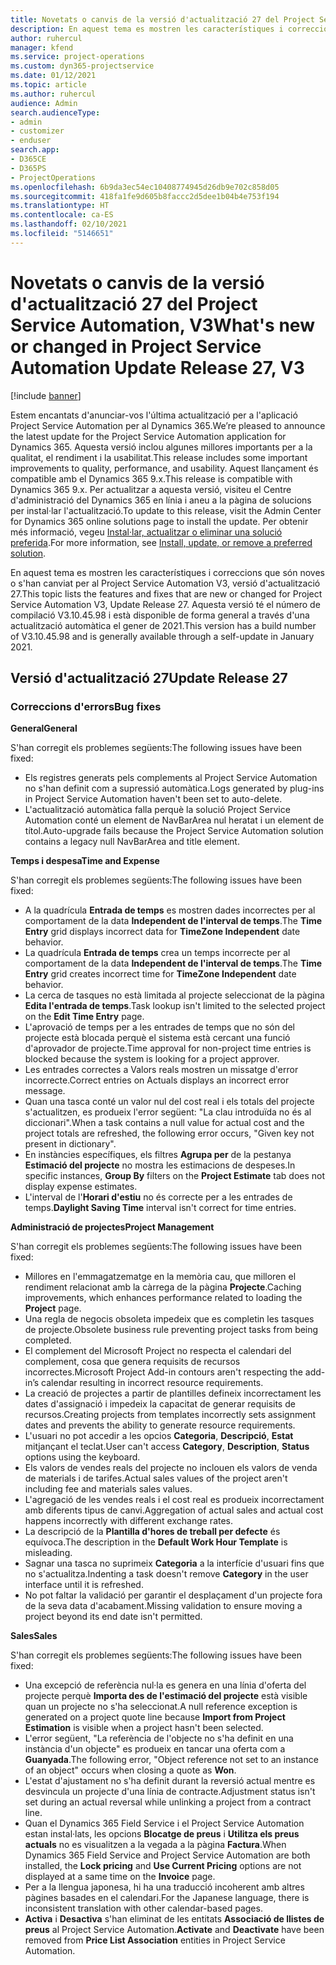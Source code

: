 ```yaml
---
title: Novetats o canvis de la versió d'actualització 27 del Project Service Automation, V3
description: En aquest tema es mostren les característiques i correccions disponibles al Project Service Automation V3, versió d'actualització 27.
author: ruhercul
manager: kfend
ms.service: project-operations
ms.custom: dyn365-projectservice
ms.date: 01/12/2021
ms.topic: article
ms.author: ruhercul
audience: Admin
search.audienceType:
- admin
- customizer
- enduser
search.app:
- D365CE
- D365PS
- ProjectOperations
ms.openlocfilehash: 6b9da3ec54ec10408774945d26db9e702c858d05
ms.sourcegitcommit: 418fa1fe9d605b8faccc2d5dee1b04b4e753f194
ms.translationtype: HT
ms.contentlocale: ca-ES
ms.lasthandoff: 02/10/2021
ms.locfileid: "5146651"
---
```

# <a name="whats-new-or-changed-in-project-service-automation-update-release-27-v3"></a><span data-ttu-id="822ed-103">Novetats o canvis de la versió d'actualització 27 del Project Service Automation, V3</span><span class="sxs-lookup"><span data-stu-id="822ed-103">What's new or changed in Project Service Automation Update Release 27, V3</span></span>

[!include [banner](../includes/psa-now-project-operations.md)]

<span data-ttu-id="822ed-104">Estem encantats d'anunciar-vos l'última actualització per a l'aplicació Project Service Automation per al Dynamics 365.</span><span class="sxs-lookup"><span data-stu-id="822ed-104">We’re pleased to announce the latest update for the Project Service Automation application for Dynamics 365.</span></span> <span data-ttu-id="822ed-105">Aquesta versió inclou algunes millores importants per a la qualitat, el rendiment i la usabilitat.</span><span class="sxs-lookup"><span data-stu-id="822ed-105">This release includes some important improvements to quality, performance, and usability.</span></span> <span data-ttu-id="822ed-106">Aquest llançament és compatible amb el Dynamics 365 9.x.</span><span class="sxs-lookup"><span data-stu-id="822ed-106">This release is compatible with Dynamics 365 9.x.</span></span> <span data-ttu-id="822ed-107">Per actualitzar a aquesta versió, visiteu el Centre d'administració del Dynamics 365 en línia i aneu a la pàgina de solucions per instal·lar l'actualització.</span><span class="sxs-lookup"><span data-stu-id="822ed-107">To update to this release, visit the Admin Center for Dynamics 365 online solutions page to install the update.</span></span> <span data-ttu-id="822ed-108">Per obtenir més informació, vegeu [Instal·lar, actualitzar o eliminar una solució preferida](https://docs.microsoft.com/power-platform/admin/install-remove-preferred-solution).</span><span class="sxs-lookup"><span data-stu-id="822ed-108">For more information, see [Install, update, or remove a preferred solution](https://docs.microsoft.com/power-platform/admin/install-remove-preferred-solution).</span></span>

<span data-ttu-id="822ed-109">En aquest tema es mostren les característiques i correccions que són noves o s'han canviat per al Project Service Automation V3, versió d'actualització 27.</span><span class="sxs-lookup"><span data-stu-id="822ed-109">This topic lists the features and fixes that are new or changed for Project Service Automation V3, Update Release 27.</span></span> <span data-ttu-id="822ed-110">Aquesta versió té el número de compilació V3.10.45.98 i està disponible de forma general a través d'una actualització automàtica el gener de 2021.</span><span class="sxs-lookup"><span data-stu-id="822ed-110">This version has a build number of V3.10.45.98 and is generally available through a self-update in January 2021.</span></span>

## <a name="update-release-27"></a><span data-ttu-id="822ed-111">Versió d'actualització 27</span><span class="sxs-lookup"><span data-stu-id="822ed-111">Update Release 27</span></span>

### <a name="bug-fixes"></a><span data-ttu-id="822ed-112">Correccions d'errors</span><span class="sxs-lookup"><span data-stu-id="822ed-112">Bug fixes</span></span>

<span data-ttu-id="822ed-113">**General**</span><span class="sxs-lookup"><span data-stu-id="822ed-113">**General**</span></span>

<span data-ttu-id="822ed-114">S'han corregit els problemes següents:</span><span class="sxs-lookup"><span data-stu-id="822ed-114">The following issues have been fixed:</span></span>

- <span data-ttu-id="822ed-115">Els registres generats pels complements al Project Service Automation no s'han definit com a supressió automàtica.</span><span class="sxs-lookup"><span data-stu-id="822ed-115">Logs generated by plug-ins in Project Service Automation haven't been set to auto-delete.</span></span>
- <span data-ttu-id="822ed-116">L'actualització automàtica falla perquè la solució Project Service Automation conté un element de NavBarArea nul heratat i un element de títol.</span><span class="sxs-lookup"><span data-stu-id="822ed-116">Auto-upgrade fails because the Project Service Automation solution contains a legacy null NavBarArea and title element.</span></span>

<span data-ttu-id="822ed-117">**Temps i despesa**</span><span class="sxs-lookup"><span data-stu-id="822ed-117">**Time and Expense**</span></span>

<span data-ttu-id="822ed-118">S'han corregit els problemes següents:</span><span class="sxs-lookup"><span data-stu-id="822ed-118">The following issues have been fixed:</span></span>

- <span data-ttu-id="822ed-119">A la quadrícula **Entrada de temps** es mostren dades incorrectes per al comportament de la data **Independent de l'interval de temps**.</span><span class="sxs-lookup"><span data-stu-id="822ed-119">The **Time Entry** grid displays incorrect data for **TimeZone Independent** date behavior.</span></span>
- <span data-ttu-id="822ed-120">La quadrícula **Entrada de temps** crea un temps incorrecte per al comportament de la data **Independent de l'interval de temps**.</span><span class="sxs-lookup"><span data-stu-id="822ed-120">The **Time Entry** grid creates incorrect time for **TimeZone Independent** date behavior.</span></span>
- <span data-ttu-id="822ed-121">La cerca de tasques no està limitada al projecte seleccionat de la pàgina **Edita l'entrada de temps**.</span><span class="sxs-lookup"><span data-stu-id="822ed-121">Task lookup isn't limited to the selected project on the **Edit Time Entry** page.</span></span>
- <span data-ttu-id="822ed-122">L'aprovació de temps per a les entrades de temps que no són del projecte està blocada perquè el sistema està cercant una funció d'aprovador de projecte.</span><span class="sxs-lookup"><span data-stu-id="822ed-122">Time approval for non-project time entries is blocked because the system is looking for a project approver.</span></span>
- <span data-ttu-id="822ed-123">Les entrades correctes a Valors reals mostren un missatge d'error incorrecte.</span><span class="sxs-lookup"><span data-stu-id="822ed-123">Correct entries on Actuals displays an incorrect error message.</span></span>
- <span data-ttu-id="822ed-124">Quan una tasca conté un valor nul del cost real i els totals del projecte s'actualitzen, es produeix l'error següent: "La clau introduïda no és al diccionari".</span><span class="sxs-lookup"><span data-stu-id="822ed-124">When a task contains a null value for actual cost and the project totals are refreshed, the following error occurs, "Given key not present in dictionary".</span></span>
- <span data-ttu-id="822ed-125">En instàncies específiques, els filtres **Agrupa per** de la pestanya **Estimació del projecte** no mostra les estimacions de despeses.</span><span class="sxs-lookup"><span data-stu-id="822ed-125">In specific instances, **Group By** filters on the **Project Estimate** tab does not display expense estimates.</span></span>
- <span data-ttu-id="822ed-126">L'interval de l'**Horari d'estiu** no és correcte per a les entrades de temps.</span><span class="sxs-lookup"><span data-stu-id="822ed-126">**Daylight Saving Time** interval isn't correct for time entries.</span></span>

<span data-ttu-id="822ed-127">**Administració de projectes**</span><span class="sxs-lookup"><span data-stu-id="822ed-127">**Project Management**</span></span>

<span data-ttu-id="822ed-128">S'han corregit els problemes següents:</span><span class="sxs-lookup"><span data-stu-id="822ed-128">The following issues have been fixed:</span></span>

- <span data-ttu-id="822ed-129">Millores en l'emmagatzematge en la memòria cau, que milloren el rendiment relacionat amb la càrrega de la pàgina **Projecte**.</span><span class="sxs-lookup"><span data-stu-id="822ed-129">Caching improvements, which enhances performance related to loading the **Project** page.</span></span>
- <span data-ttu-id="822ed-130">Una regla de negocis obsoleta impedeix que es completin les tasques de projecte.</span><span class="sxs-lookup"><span data-stu-id="822ed-130">Obsolete business rule preventing project tasks from being completed.</span></span>
- <span data-ttu-id="822ed-131">El complement del Microsoft Project no respecta el calendari del complement, cosa que genera requisits de recursos incorrectes.</span><span class="sxs-lookup"><span data-stu-id="822ed-131">Microsoft Project Add-in contours aren't respecting the add-in’s calendar resulting in incorrect resource requirements.</span></span>
- <span data-ttu-id="822ed-132">La creació de projectes a partir de plantilles defineix incorrectament les dates d'assignació i impedeix la capacitat de generar requisits de recursos.</span><span class="sxs-lookup"><span data-stu-id="822ed-132">Creating projects from templates incorrectly sets assignment dates and prevents the ability to generate resource requirements.</span></span>
- <span data-ttu-id="822ed-133">L'usuari no pot accedir a les opcios **Categoria**, **Descripció**, **Estat** mitjançant el teclat.</span><span class="sxs-lookup"><span data-stu-id="822ed-133">User can't access **Category**, **Description**, **Status** options using the keyboard.</span></span>
- <span data-ttu-id="822ed-134">Els valors de vendes reals del projecte no inclouen els valors de venda de materials i de tarifes.</span><span class="sxs-lookup"><span data-stu-id="822ed-134">Actual sales values of the project aren't including fee and materials sales values.</span></span>
- <span data-ttu-id="822ed-135">L'agregació de les vendes reals i el cost real es produeix incorrectament amb diferents tipus de canvi.</span><span class="sxs-lookup"><span data-stu-id="822ed-135">Aggregation of actual sales and actual cost happens incorrectly with different exchange rates.</span></span>
- <span data-ttu-id="822ed-136">La descripció de la **Plantilla d'hores de treball per defecte** és equívoca.</span><span class="sxs-lookup"><span data-stu-id="822ed-136">The description in the **Default Work Hour Template** is misleading.</span></span>
- <span data-ttu-id="822ed-137">Sagnar una tasca no suprimeix **Categoria** a la interfície d'usuari fins que no s'actualitza.</span><span class="sxs-lookup"><span data-stu-id="822ed-137">Indenting a task doesn't remove **Category** in the user interface until it is refreshed.</span></span>
- <span data-ttu-id="822ed-138">No pot faltar la validació per garantir el desplaçament d'un projecte fora de la seva data d'acabament.</span><span class="sxs-lookup"><span data-stu-id="822ed-138">Missing validation to ensure moving a project beyond its end date isn't permitted.</span></span>

<span data-ttu-id="822ed-139">**Sales**</span><span class="sxs-lookup"><span data-stu-id="822ed-139">**Sales**</span></span>

<span data-ttu-id="822ed-140">S'han corregit els problemes següents:</span><span class="sxs-lookup"><span data-stu-id="822ed-140">The following issues have been fixed:</span></span>

- <span data-ttu-id="822ed-141">Una excepció de referència nul·la es genera en una línia d'oferta del projecte perquè **Importa des de l'estimació del projecte** està visible quan un projecte no s'ha seleccionat.</span><span class="sxs-lookup"><span data-stu-id="822ed-141">A null reference exception is generated on a project quote line because **Import from Project Estimation** is visible when a project hasn't been selected.</span></span>
- <span data-ttu-id="822ed-142">L'error següent, "La referència de l'objecte no s'ha definit en una instància d'un objecte" es produeix en tancar una oferta com a **Guanyada**.</span><span class="sxs-lookup"><span data-stu-id="822ed-142">The following error, "Object reference not set to an instance of an object" occurs when closing a quote as **Won**.</span></span>
- <span data-ttu-id="822ed-143">L'estat d'ajustament no s'ha definit durant la reversió actual mentre es desvincula un projecte d'una línia de contracte.</span><span class="sxs-lookup"><span data-stu-id="822ed-143">Adjustment status isn't set during an actual reversal while unlinking a project from a contract line.</span></span>
- <span data-ttu-id="822ed-144">Quan el Dynamics 365 Field Service i el Project Service Automation estan instal·lats, les opcions **Blocatge de preus** i **Utilitza els preus actuals** no es visualitzen a la vegada a la pàgina **Factura**.</span><span class="sxs-lookup"><span data-stu-id="822ed-144">When Dynamics 365 Field Service and Project Service Automation are both installed, the **Lock pricing** and **Use Current Pricing** options are not displayed at a same time on the **Invoice** page.</span></span>
- <span data-ttu-id="822ed-145">Per a la llengua japonesa, hi ha una traducció incoherent amb altres pàgines basades en el calendari.</span><span class="sxs-lookup"><span data-stu-id="822ed-145">For the Japanese language, there is inconsistent translation with other calendar-based pages.</span></span>
- <span data-ttu-id="822ed-146">**Activa** i **Desactiva** s'han eliminat de les entitats **Associació de llistes de preus** al Project Service Automation.</span><span class="sxs-lookup"><span data-stu-id="822ed-146">**Activate** and **Deactivate** have been removed from **Price List Association** entities in Project Service Automation.</span></span>
